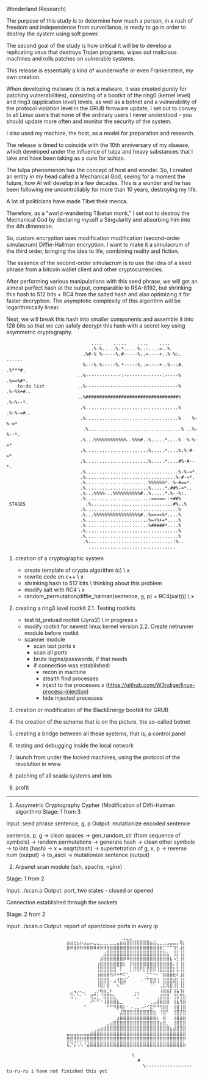 Wonderland (Research)

The purpose of this study is to determine how much a person, in a rush of freedom and independence from surveillance, is ready to go in order to destroy the system using soft power. 

The second goal of the study is how critical it will be to develop a replicating virus that destroys Trojan programs, wipes out malicious machines and rolls patches on vulnerable systems.


This release is essentially a kind of wunderwafle or even Frankenstein, my own creation.

When developing malware (it is not a malware, it was created purely for patching vulnerabilities), consisting of a bootkit of the ring0 (kernel level) and ring3 (application level) levels, as well as a botnet and a vulnerability of the protocol violation level in the GRUB firmware update, I set out to convey to all Linux users that none of the ordinary users I never understood - you should update more often and monitor the security of the system.

I also used my machine, the host, as a model for preparation and research.

The release is timed to coincide with the 10th anniversary of my disease, which developed under the influence of tulpa and heavy substances that I take and have been taking as a cure for schizo.

The tulpa phenomenon has the concept of host and wonder. So, I created an entity in my head called a Mechanical God, seeing for a moment the future, how AI will develop in a few decades. This is a wonder and he has been following me uncontrollably for more than 10 years, destroying my life.

A lot of politicians have made Tibet their mecca.

Therefore, as a "world-wandering Tibetan monk," I set out to destroy the Mechanical God by declaring myself a Singularity and absorbing him into the 4th dimension.

So, custom encryption uses modification modification (second-order simulacrum) Diffie-Hallman encryption. I want to make it a simulacrum of the third order, bringing the idea to life, combining reality and fiction.

The essence of the second-order simulacrum is to use the idea of a seed phrase from a bitcoin wallet client and other cryptocurrencies.

After performing various manipulations with this seed phrase, we will get an almost perfect hash at the output, comparable to RSA-8192, but shrinking this hash to 512 bits + RC4 from the salted hash and also optimizing it for faster decryption. The asymptotic complexity of this algorithm will be logarithmically linear.

Next, we will break this hash into smaller components and assemble it into 128 bits so that we can safely decrypt this hash with a secret key using asymmetric cryptography.

                                   ....    .....    ....    ....                                    
                                  ..%.%.....%.*.... %..-....=..%.                                   
                                .%#-% %-----%.#-----%..=----+..%-%:.         ......                 
                                %---%.%-----%.*-----%..=----+..%--:#.       .%***#.                 
                              ..%-------------:--------------:-----%       .%==%#*.                 
        to-do list            ..%----------------------------------%      .%-%%+#..                 
                              ..%##################################%     .%-%--*.                   
                               .%..................................%    .%-%-=#..                   
                               .%..................................%    %-%-=*                      
                                .%..................................% ..%-%--*.                      
                               .%...%%%%%%%%%%%%..%%%#..%.....*....%  %-%-=*                        
                               .%.......................%.....*....%.%-#-=*                         
                               .%.......................%.....*....#%-#--*.                         
                               .%..................................%-%-=*.                          
                               .%.................................%-#-=*.                           
                               .%.......................%%%%%%*..%-#==*.                            
                               .%.......................%.....*.##%-=*..                            
                               .%...%%%%-..%%%%%%%%%%#..%.....*.%--%:.                              
                               .%.......................:=====.:+##%                                
     STAGES                      .%..............................#%..%                                
                               .%..................................%                                
                               .%...%%%%%%%%%%%%%%%%%#..%====%*....%                                
                               .%.......................%=+%+=*....%                                
                               .%.......................%#####*....%                                
                               .%..................................%                                
                               .%..................................%                                
                                .%...............................:%..                               
                                  ................................       


1) creation of a cryptographic system
   - create template of crypto algorithm (c) \ x
   - rewrite code on c++ \ x
   - shrinking hash to 512 bits \ thinking about this problem
   - modify salt with RC4 \ x
   - random_permutation(diffie_halman(sentence, g, p) + RC4(salt))) \ x

2) creating a ring3 level rootkit
   2.1. Testing rootkits
   - test ld_preload rootkit (Jynx2) \ in progress x
   - modify rootkit for newest linux kernel version
   2.2. Create netrunner module before rootkit
   - scanner module
      - scan test ports x
      - scan all ports    
      - brute logins/passwords, if that needs
      - if connection was established:
         - recon in machine
         - stealth find processes
         - inject to the processes x (https://github.com/W3ndige/linux-process-injection)
         - hide injected processes 

3) creation or modification of the BlackEnergy bootkit for GRUB
4) the creation of the scheme that is on the picture, the so-called botnet
5) creating a bridge between all these systems, that is, a control panel
6) testing and debugging inside the local network
7) launch from under the locked machines, using the protocol of the revolution in www
8) patching of all scada systems and iots
9) profit

------------------------------------------------------------------------------------

1. Assymetric Cryptography Cypher (Modification of Diffi-Halman algorithm)
Stage: 1 from 3

Input: seed phrase sentence, g, p
Output: mutationize encoded sentence

sentence, p, g -> clean spaces -> gen_random_str (from sequence of symbols) -> random permutations -> generate hash -> clean other symbols -> to ints (hash) -> x = nsqrt(hash) -> supertetration of g, x, p -> reverse num (output) -> to_ascii -> mutationize sentence (output) 

2. Arpanet scan module (ssh, apache, nginx) 

Stage: 1 from 2

Input: ./scan.o <ip> <port>
Output: port, two states - closed or opened

Connection established through the sockets

Stage: 2 from 2

Input: ./scan.o <range-of-ips> <range-of-ports>
Output: report of open/close ports in every ip



                      ⠀⠀⠀⠀⠀⠀⠀⠀⠀⠀⠀⠀⠀⠀⠀⠀⠀⠀⠀⠀⣀⣀⣀⠀⠀⠀⠀⠀⠀⠀⠀⠀⠀⠀⠀⠀
                          ⣶⣶⣖⣦⡶⣴⣤⡤⣄⣄⣀⣀⡀⣀⣀⣤⣶⣶⣿⣿⣿⣿⣿⣿⣿⣶⣮⣄⣀⣠⣠⣤⣤⡄⢿⡆
                          ⡿⠿⢿⠿⠿⠿⠿⠿⠿⠾⠿⠿⣻⣿⣿⣿⣿⣿⣿⣿⣿⣿⣿⣿⣿⣿⣿⣿⣿⡉⠉⠉⢹⡃⢼⡇
                          ⠀⠀⠀⠀⠀⠀⠀⠀⠀⠀⠀⣴⣿⣿⣿⣿⣿⣿⣿⣿⣿⣿⣿⣿⣿⣿⣿⣿⣿⣿⣦⠀⢸⡇⢸⡇
                          ⠀⠀⠀⠀⠀⠀⠀⠀⠀⠀⣼⣿⣿⣿⣿⣿⣿⡿⠿⣿⣿⣿⣿⣿⣿⣿⣿⣿⣿⣿⣿⣧⠰⡃⢸⡇
                          ⠀⠀⠀⠀⠀⠀⠀⠀⠀⢰⣿⣿⣿⣿⣿⣿⣿⡇⠀⡿⣿⣿⣿⣿⣿⣿⣿⣿⣿⣿⣿⣿⠄⡇⢸⡇
                          ⠀⠀⠀⠀⠀⠀⠀⠀⠀⢸⣿⣿⣿⣿⣿⠀⠇⠀⠀⡇⡿⢿⠟⡇⡟⡿⡿⢸⣿⣿⣿⣿⡇⡧⢸⡇
                          ⠀⠀⠀⠀⠀⠀⠀⠀⠀⢸⣿⣿⣿⢻⠝⠒⠛⠍⢁⠀⠀⠀⠀⠀⡉⠉⠑⠂⠈⣿⣿⣿⣗⠇⣸⡇
                          ⠀⠀⠀⠀⠀⠀⠀⠀⠀⢸⣿⣿⣿⠄⣠⢺⣿⣮⠁⠀⠀⠀⠠⠈⠋⣿⣿⢱⠀⣿⣿⣿⣾⡇⢸⡇
                          ⠀⠀⠀⠀⠀⠀⠀⠀⠀⠸⣿⡇⣿⠀⠀⠢⠉⠁⠀⠀⠀⠀⠀⠀⠀⠈⠁⠀⢠⣯⢿⣿⢸⡇⢸⡇
                          ⠀⣀⢤⡠⢄⡀⠀⠀⢀⡐⢿⣷⣈⠇⠀⠀⠀⠀⠀⠀⢀⣀⠀⠀⠀⠀⠀⠀⢸⣿⣯⡏⢸⣧⢹⡇
                          ⠀⢭⢂⠑⠂⠈⠀⢾⣋⡂⠈⣿⣿⣿⣆⠀⠀⠀⠀⠀⠚⣈⠀⠀⠀⠀⠀⢀⣾⣿⣿⠀⢸⣧⢻⣷
                          ⠀⠀⠀⠀⠀⠀⠀⠜⠃⠋⠑⢸⣿⣿⣿⣧⣀⠀⠀⠀⠀⠀⠀⠀⠀⢀⣠⣾⣿⣿⣿⠀⢸⣧⢻⣿
                          ⠀⠀⠀⠀⠀⠊⠀⠀⠀⠀⠀⠀⠋⠛⠻⡿⢿⡇⠂⠠⢀⣀⠠⠔⠊⣝⠟⠛⢻⣿⡇⠀⢸⣿⢸⣿
                          ⠀⠀⠀⠀⠀⠀⠀⠀⠀⠀⠀⠀⠀⠀⠀⠀⣼⣿⣿⣿⣿⣿⣿⣿⣿⣿⣷⠀⠸⣿⠃⠀⢸⣿⡽⣿
                          ⠀⠀⠀⠀⠀⠀⠀⠀⠀⠀⠀⠀⠀⠀⠀⣰⣿⣿⣿⣿⣿⣿⣿⣿⣿⣿⣿⡆⠀⣿⠀⠀⢸⣿⣽⣿
                          ⠀⠀⠀⠀⠀⠀⠀⠀⠀⠀⠀⠀⣀⣴⣿⣿⣿⣿⣿⣿⣿⣿⣿⣿⣿⣿⣿⣿⣶⣿⡀⠀⢸⣿⣯⣿
                          ⠀⠀⠀⠀⠀⠀⠀⠀⢀⣠⣴⣾⣿⣿⣿⣿⣿⣿⣿⣿⣿⣿⣿⣿⣿⣿⣿⣿⣿⣿⣿⣦⣼⣿⣻⣿
                          ⣤⣤⣤⣤⣤⣤⣤⣾⣿⣿⣿⣿⣿⣿⣿⣿⣿⣿⣿⣿⣿⣿⣿⣿⣿⣿⣿⣿⣿⣿⣿⣿⣿⣿⣿⣿
                          ⣿⣿⣿⣿⣿⣿⣿⣿⣿⣿⣿⣿⣿⣿⣿⣿⣿⣿⣿⣿⣿⣿⣿⣿⣿⣿⣿⣿⣿⣿⣿⣿⣿⣿⣿⡿
                          ⢯⡙⡭⢡⢣⠘⣼⣿⣿⣿⣿⣿⣿⣿⣿⣿⣿⣿⣿⣿⣿⣿⣿⣿⣿⣿⣿⣿⣿⣿⣿⣿⣿⣿⣿⣷

                                                  \
                                                    #
                                                      \----------------- tu-ru-ru i have not finished this yet


                                                  
